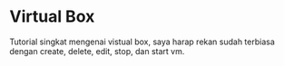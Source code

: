 # Virtual Box

Tutorial singkat mengenai vistual box, saya harap rekan sudah terbiasa dengan create, delete, edit, stop, dan start vm.&#x20;

